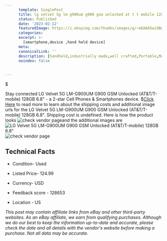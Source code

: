 ```yaml
---
      template: SinglePost
      title: lg velvet 5g lm g900um g900 gsm unlocked at t t mobile 128gb 6 8 
      status: Published
      date: '2023-02-12'
      featuredImage: https://i.ebayimg.com/thumbs/images/g/~mEAAOSwi9BgW5xA/s-l225.jpg
      categories: 
      excerpt: >-
        [smartphone,device ,hand held device]
      meta:
      canonicalLink: ''
      description: [handheld,industrially made,well crafted,Portable,Mobile,Compact,Convenient,Lightweight,Maneuverable,Man-portable,Miniature,Carriable,Hand-held,Light,Holdable,Transportable,Mobile device,Pocket-sized,On-the-go,Wireless,Cordless,Compact size,Convenient size, smartphone,device ,hand held device]
      noindex: false
      
        
---
```

$

Stay connected LG Velvet 5G LM-G900UM G900 GSM Unlocked (AT&T/T-mobile) 128GB 6.8" - a 2-star Cell Phones & Smartphones device.
$[Click Here](https://www.ebay.com/itm/234327829836?hash=item368f06ed4c%3Ag%3A%7EmEAAOSwi9BgW5xA&mkevt=1&mkcid=1&mkrid=711-53200-19255-0&campid=%253CePNCampaignId%253E&customid=%253CreferenceId%253E&toolid=10049) to read more to learn about the shipping costs and additional image urls for the LG Velvet 5G LM-G900UM G900 GSM Unlocked (AT&T/T-mobile) 128GB 6.8". Shipping cost is undefined. Here is how the product looks ![check vendor page](https://i.ebayimg.com/thumbs/images/g/~mEAAOSwi9BgW5xA/s-l225.jpg)and the additional images are![LG Velvet 5G LM-G900UM G900 GSM Unlocked (AT&T/T-mobile) 128GB 6.8"](https://i.ebayimg.com/images/g/~mEAAOSwi9BgW5xA/s-l640.jpg)![check vendor page]()



 ## Technical Facts 



     
      

 - Condition- Used 


      

 - Listed Price- 124.99 


      

 - Currency- USD 


      

 - Feedback score - 128653 


      

 - Location - US 


      
      

 *_This post may contain affiliate links from eBay and other third-party websites. As an eBay affiliate, we earn from qualifying purchases. Although we do our best to keep the information up-to-date and accurate, please check the date and all details with the vendor's website before making a purchase. Not all data may be accurate._*






